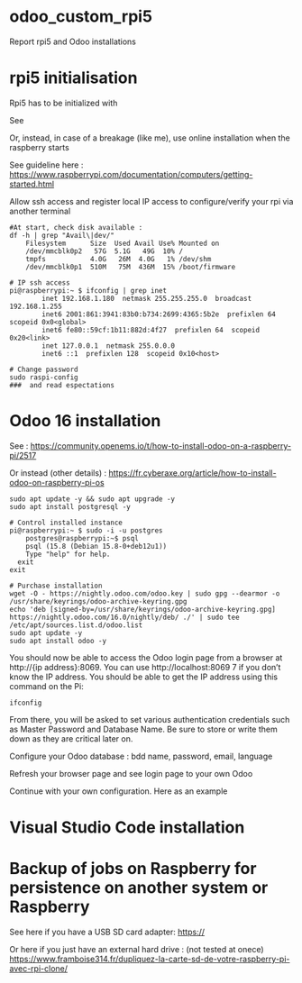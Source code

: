# odoo_custom_rpi5
Report rpi5 and Odoo installations

# rpi5 initialisation
Rpi5 has to be initialized with 

See

Or, instead, in case of a breakage (like me), use online installation when the raspberry starts

See guideline here : https://www.raspberrypi.com/documentation/computers/getting-started.html

Allow ssh access and register local IP access to configure/verify your rpi via another terminal

```
#At start, check disk available :
df -h | grep "Avail\|dev/"
    Filesystem      Size  Used Avail Use% Mounted on
    /dev/mmcblk0p2   57G  5.1G   49G  10% /
    tmpfs           4.0G   26M  4.0G   1% /dev/shm
    /dev/mmcblk0p1  510M   75M  436M  15% /boot/firmware

# IP ssh access
pi@raspberrypi:~ $ ifconfig | grep inet
        inet 192.168.1.180  netmask 255.255.255.0  broadcast 192.168.1.255
        inet6 2001:861:3941:83b0:b734:2699:4365:5b2e  prefixlen 64  scopeid 0x0<global>
        inet6 fe80::59cf:1b11:882d:4f27  prefixlen 64  scopeid 0x20<link>
        inet 127.0.0.1  netmask 255.0.0.0
        inet6 ::1  prefixlen 128  scopeid 0x10<host>

# Change password
sudo raspi-config
###  and read espectations

```

# Odoo 16 installation

See : https://community.openems.io/t/how-to-install-odoo-on-a-raspberry-pi/2517

Or instead (other details) : https://fr.cyberaxe.org/article/how-to-install-odoo-on-raspberry-pi-os

```
sudo apt update -y && sudo apt upgrade -y
sudo apt install postgresql -y

# Control installed instance
pi@raspberrypi:~ $ sudo -i -u postgres
    postgres@raspberrypi:~$ psql
    psql (15.8 (Debian 15.8-0+deb12u1))
    Type "help" for help.
  exit
exit

# Purchase installation
wget -O - https://nightly.odoo.com/odoo.key | sudo gpg --dearmor -o /usr/share/keyrings/odoo-archive-keyring.gpg
echo 'deb [signed-by=/usr/share/keyrings/odoo-archive-keyring.gpg] https://nightly.odoo.com/16.0/nightly/deb/ ./' | sudo tee /etc/apt/sources.list.d/odoo.list
sudo apt update -y
sudo apt install odoo -y
```

You should now be able to access the Odoo login page from a browser at http://{ip address}:8069. You can use http://localhost:8069 7 if you don’t know the IP address. You should be able to get the IP address using this command on the Pi:

```
ifconfig
```
From there, you will be asked to set various authentication credentials such as Master Password and Database Name. Be sure to store or write them down as they are critical later on.

Configure your Odoo database : bdd name, password, email, language

Refresh your browser page and see login page to your own Odoo  

Continue with your own configuration. Here as an example

# Visual Studio Code installation

# Backup of jobs on Raspberry for persistence on another system or Raspberry

See here if you have a USB SD card adapter: [https:// ](https://all3dp.com/2/back-up-raspberry-pi-sd-card/)

Or here if you just have an external hard drive : (not tested at onece) https://www.framboise314.fr/dupliquez-la-carte-sd-de-votre-raspberry-pi-avec-rpi-clone/

